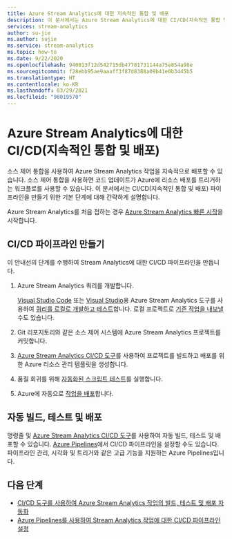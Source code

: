 ```yaml
---
title: Azure Stream Analytics에 대한 지속적인 통합 및 배포
description: 이 문서에서는 Azure Stream Analytics에 대한 CI/CD(지속적인 통합 및 배포) 파이프라인의 개요를 제공합니다.
services: stream-analytics
author: su-jie
ms.author: sujie
ms.service: stream-analytics
ms.topic: how-to
ms.date: 9/22/2020
ms.openlocfilehash: 940813f12d542715db47781731144a75e854a98e
ms.sourcegitcommit: f28ebb95ae9aaaff3f87d8388a09b41e0b3445b5
ms.translationtype: HT
ms.contentlocale: ko-KR
ms.lasthandoff: 03/29/2021
ms.locfileid: "98019570"
---
```

# <a name="continuous-integration-and-deployment-cicd-for-azure-stream-analytics"></a>Azure Stream Analytics에 대한 CI/CD(지속적인 통합 및 배포)

소스 제어 통합을 사용하여 Azure Stream Analytics 작업을 지속적으로 배포할 수 있습니다. 소스 제어 통합을 사용하면 코드 업데이트가 Azure에 리소스 배포를 트리거하는 워크플로를 사용할 수 있습니다. 이 문서에서는 CI/CD(지속적인 통합 및 배포) 파이프라인을 만들기 위한 기본 단계에 대해 간략하게 설명합니다.

Azure Stream Analytics를 처음 접하는 경우 [Azure Stream Analytics 빠른 시작](stream-analytics-quick-create-portal.md)을 시작합니다.

## <a name="create-a-cicd-pipeline"></a>CI/CD 파이프라인 만들기

이 안내선의 단계를 수행하여 Stream Analytics에 대한 CI/CD 파이프라인을 만듭니다.

1. Azure Stream Analytics 쿼리를 개발합니다.

   [Visual Studio Code](./quick-create-visual-studio-code.md) 또는 [Visual Studio](stream-analytics-quick-create-vs.md)용 Azure Stream Analytics 도구를 사용하여 [쿼리를 로컬로 개발하고 테스트](develop-locally.md)합니다. 로컬 프로젝트로 [기존 작업을 내보낼](visual-studio-code-explore-jobs.md#export-a-job-to-a-local-project) 수도 있습니다.

2. Git 리포지토리와 같은 소스 제어 시스템에 Azure Stream Analytics 프로젝트를 커밋합니다.

3. [Azure Stream Analytics CI/CD 도구](cicd-tools.md)를 사용하여 프로젝트를 빌드하고 배포를 위한 Azure 리소스 관리 템플릿을 생성합니다.

4. 품질 회귀를 위해 [자동화된 스크립트 테스트](cicd-tools.md#automated-test)를 실행합니다.

5. Azure에 자동으로 [작업을 배포](cicd-tools.md#deploy-to-azure)합니다.

## <a name="auto-build-test-and-deploy"></a>자동 빌드, 테스트 및 배포

명령줄 및 [Azure Stream Analytics CI/CD 도구](cicd-tools.md)를 사용하여 자동 빌드, 테스트 및 배포할 수 있습니다. [Azure Pipelines](set-up-cicd-pipeline.md)에서 CI/CD 파이프라인을 설정할 수도 있습니다. 파이프라인 관리, 시각화 및 트리거와 같은 고급 기능을 지원하는 Azure Pipelines입니다.

## <a name="next-steps"></a>다음 단계

* [CI/CD 도구를 사용하여 Azure Stream Analytics 작업의 빌드, 테스트 및 배포 자동화](cicd-tools.md)
* [Azure Pipelines를 사용하여 Stream Analytics 작업에 대한 CI/CD 파이프라인 설정](set-up-cicd-pipeline.md)